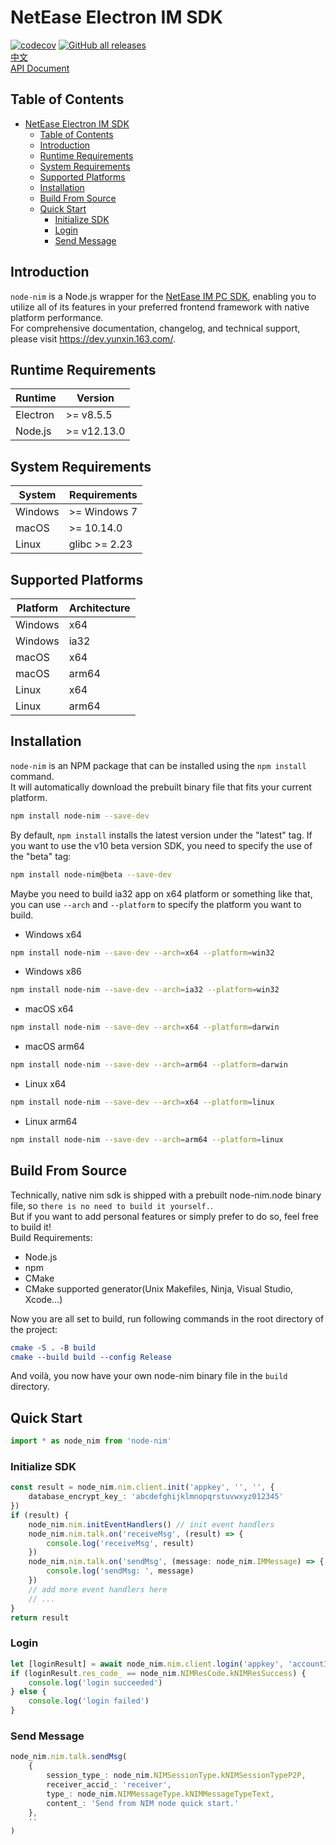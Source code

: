 # NetEase Electron IM SDK

[![codecov](https://codecov.io/gh/netease-im/node-nim/branch/master/graph/badge.svg?token=YUP8T7ZG6U)](https://codecov.io/gh/netease-im/node-nim) [![GitHub all releases](https://img.shields.io/github/downloads/netease-im/node-nim/total)](https://github.com/netease-im/node-nim/releases)  
[中文](README_CN.md)  
[API Document](https://github.com/netease-im/node-nim/wiki)

## Table of Contents

-   [NetEase Electron IM SDK](#netease-electron-im-sdk)
    -   [Table of Contents](#table-of-contents)
    -   [Introduction](#introduction)
    -   [Runtime Requirements](#runtime-requirements)
    -   [System Requirements](#system-requirements)
    -   [Supported Platforms](#supported-platforms)
    -   [Installation](#installation)
    -   [Build From Source](#build-from-source)
    -   [Quick Start](#quick-start)
        -   [Initialize SDK](#initialize-sdk)
        -   [Login](#login)
        -   [Send Message](#send-message)

## Introduction

`node-nim` is a Node.js wrapper for the [NetEase IM PC SDK](https://doc.yunxin.163.com/messaging/docs/home-page?platform=pc), enabling you to utilize all of its features in your preferred frontend framework with native platform performance.  
For comprehensive documentation, changelog, and technical support, please visit https://dev.yunxin.163.com/.

## Runtime Requirements

| Runtime  | Version     |
| -------- | ----------- |
| Electron | >= v8.5.5   |
| Node.js  | >= v12.13.0 |

## System Requirements

| System  | Requirements  |
| ------- | ------------- |
| Windows | >= Windows 7  |
| macOS   | >= 10.14.0    |
| Linux   | glibc >= 2.23 |

## Supported Platforms

| Platform | Architecture |
| -------- | ------------ |
| Windows  | x64          |
| Windows  | ia32         |
| macOS    | x64          |
| macOS    | arm64        |
| Linux    | x64          |
| Linux    | arm64        |

## Installation

`node-nim` is an NPM package that can be installed using the `npm install` command.  
It will automatically download the prebuilt binary file that fits your current platform.

```bash
npm install node-nim --save-dev
```

By default, `npm install` installs the latest version under the "latest" tag. If you want to use the v10 beta version SDK, you need to specify the use of the "beta" tag:

```bash
npm install node-nim@beta --save-dev
```

Maybe you need to build ia32 app on x64 platform or something like that, you can use `--arch` and `--platform` to specify the platform you want to build.

-   Windows x64

```bash
npm install node-nim --save-dev --arch=x64 --platform=win32
```

-   Windows x86

```bash
npm install node-nim --save-dev --arch=ia32 --platform=win32
```

-   macOS x64

```bash
npm install node-nim --save-dev --arch=x64 --platform=darwin
```

-   macOS arm64

```bash
npm install node-nim --save-dev --arch=arm64 --platform=darwin
```

-   Linux x64

```bash
npm install node-nim --save-dev --arch=x64 --platform=linux
```

-   Linux arm64

```bash
npm install node-nim --save-dev --arch=arm64 --platform=linux
```

## Build From Source

Technically, native nim sdk is shipped with a prebuilt node-nim.node binary file, so `there is no need to build it yourself.`.  
But if you want to add personal features or simply prefer to do so, feel free to build it!  
Build Requirements:

-   Node.js
-   npm
-   CMake
-   CMake supported generator(Unix Makefiles, Ninja, Visual Studio, Xcode...)

Now you are all set to build, run following commands in the root directory of the project:

```cmake
cmake -S . -B build
cmake --build build --config Release
```

And voilà, you now have your own node-nim binary file in the `build` directory.

## Quick Start

```ts
import * as node_nim from 'node-nim'
```

### Initialize SDK

```ts
const result = node_nim.nim.client.init('appkey', '', '', {
    database_encrypt_key_: 'abcdefghijklmnopqrstuvwxyz012345'
})
if (result) {
    node_nim.nim.initEventHandlers() // init event handlers
    node_nim.nim.talk.on('receiveMsg', (result) => {
        console.log('receiveMsg', result)
    })
    node_nim.nim.talk.on('sendMsg', (message: node_nim.IMMessage) => {
        console.log('sendMsg: ', message)
    })
    // add more event handlers here
    // ...
}
return result
```

### Login

```ts
let [loginResult] = await node_nim.nim.client.login('appkey', 'accountId', 'password', null, '')
if (loginResult.res_code_ == node_nim.NIMResCode.kNIMResSuccess) {
    console.log('login succeeded')
} else {
    console.log('login failed')
}
```

### Send Message

```ts
node_nim.nim.talk.sendMsg(
    {
        session_type_: node_nim.NIMSessionType.kNIMSessionTypeP2P,
        receiver_accid_: 'receiver',
        type_: node_nim.NIMMessageType.kNIMMessageTypeText,
        content_: 'Send from NIM node quick start.'
    },
    ''
)
```

